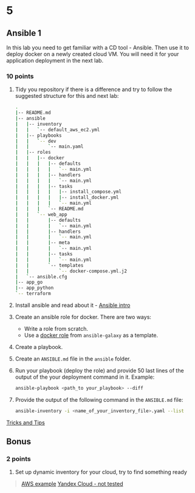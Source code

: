 # 5

## Ansible 1

In this lab you need to get familiar with a CD tool - Ansible. Then use it to deploy docker on a newly created cloud VM. You will need it for your application deployment in the next lab.

### 10 points

1. Tidy you repository if there is a difference and try to follow the suggested structure for this and next lab:

   ```sh
   .
   |-- README.md
   |-- ansible
   |   |-- inventory
   |   |   `-- default_aws_ec2.yml
   |   |-- playbooks
   |   |   `-- dev
   |   |       `-- main.yaml
   |   |-- roles
   |   |   |-- docker
   |   |   |   |-- defaults
   |   |   |   |   `-- main.yml
   |   |   |   |-- handlers
   |   |   |   |   `-- main.yml
   |   |   |   |-- tasks
   |   |   |   |   |-- install_compose.yml
   |   |   |   |   |-- install_docker.yml
   |   |   |   |   `-- main.yml
   |   |   |   `-- README.md
   |   |   `-- web_app
   |   |       |-- defaults
   |   |       |   `-- main.yml
   |   |       |-- handlers
   |   |       |   `-- main.yml
   |   |       |-- meta
   |   |       |   `-- main.yml
   |   |       |-- tasks
   |   |       |   `-- main.yml
   |   |       `-- templates
   |   |           `-- docker-compose.yml.j2
   |   `-- ansible.cfg
   |-- app_go
   |-- app_python
   `-- terraform
   ```

2. Install ansible and read about it - [Ansible intro](https://docs.ansible.com/ansible/latest/installation_guide/intro_installation.html)

3. Create an ansible role for docker. There are two ways:
   * Write a role from scratch.
   * Use a [docker role](https://github.com/geerlingguy/ansible-role-docker) from `ansible-galaxy` as a template.
4. Create a playbook.
5. Create an `ANSIBLE.md` file in the `ansible` folder.
6. Run your playbook (deploy the role) and provide 50 last lines of the output of the your deployment command in it. Example:

   ```sh
   ansible-playbook <path_to your_playbook> --diff
   ```

7. Provide the output of the following command in the `ANSIBLE.md` file:

   ```sh
   ansible-inventory -i <name_of_your_inventory_file>.yaml --list
   ```

[Tricks and Tips](https://docs.ansible.com/ansible/latest/user_guide/playbooks_best_practices.html)

## Bonus

### 2 points

1. Set up dynamic inventory for your cloud, try to find something ready

> [AWS example](https://docs.ansible.com/ansible/latest/collections/amazon/aws/aws_ec2_inventory.html)
> [Yandex Cloud - not tested](https://github.com/rodion-goritskov/yacloud_compute)
